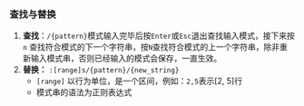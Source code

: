###  查找与替换
1. **查找**：`/{pattern}`模式输入完毕后按`Enter`或`Esc`退出查找输入模式，接下来按`n` 查找符合模式的下一个字符串，按`N`查找符合模式的上一个字符串，除非重新输入模式串，否则已经输入的模式会保存，一直生效。
2. **替换：** `:[range]s/{pattern}/{new_string}` 
	- `[range]` 以行为单位，是一个区间，例如：`2,5`表示\[2, 5]行
	- 模式串的语法为正则表达式